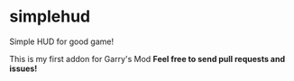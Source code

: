 # simplehud
Simple HUD for good game!

This is my first addon for Garry's Mod
**Feel free to send pull requests and issues!**
